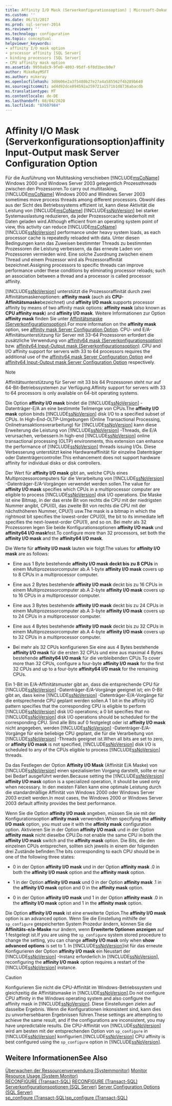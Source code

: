 ```yaml
---
title: Affinity I/O Mask (Serverkonfigurationsoption) | Microsoft-Dokumentation
ms.custom: ''
ms.date: 06/13/2017
ms.prod: sql-server-2014
ms.reviewer: ''
ms.technology: configuration
ms.topic: conceptual
helpviewer_keywords:
- affinity I/O mask option
- processor affinity [SQL Server]
- binding processors [SQL Server]
- CPU affinity mask option
ms.assetid: 9950a8c9-9fe0-4003-95df-6f0d1becb0e7
author: MikeRayMSFT
ms.author: mikeray
ms.openlocfilehash: 3d0606e2a3f5480b27e27a4a585562f4b289b640
ms.sourcegitcommit: ad4d92dce894592a259721a1571b1d8736abacdb
ms.translationtype: MT
ms.contentlocale: de-DE
ms.lasthandoff: 08/04/2020
ms.locfileid: "87607984"
---
```

# <a name="affinity-input-output-mask-server-configuration-option"></a><span data-ttu-id="7d5ce-102">Affinity I/O Mask (Serverkonfigurationsoption)</span><span class="sxs-lookup"><span data-stu-id="7d5ce-102">affinity Input-Output mask Server Configuration Option</span></span>
  <span data-ttu-id="7d5ce-103">Für die Ausführung von Multitasking verschieben [!INCLUDE[msCoName](../../includes/msconame-md.md)] Windows 2000 und Windows Server 2003 gelegentlich Prozessthreads zwischen den Prozessoren.</span><span class="sxs-lookup"><span data-stu-id="7d5ce-103">To carry out multitasking, [!INCLUDE[msCoName](../../includes/msconame-md.md)] Windows 2000 and Windows Server 2003 sometimes move process threads among different processors.</span></span> <span data-ttu-id="7d5ce-104">Obwohl dies aus der Sicht des Betriebssystems effizient ist, kann diese Aktivität die Leistung von [!INCLUDE[msCoName](../../includes/msconame-md.md)] [!INCLUDE[ssNoVersion](../../includes/ssnoversion-md.md)] bei starker Systemauslastung reduzieren, da jeder Prozessorcache wiederholt mit Daten geladen wird.</span><span class="sxs-lookup"><span data-stu-id="7d5ce-104">Although efficient from an operating system point of view, this activity can reduce [!INCLUDE[msCoName](../../includes/msconame-md.md)] [!INCLUDE[ssNoVersion](../../includes/ssnoversion-md.md)] performance under heavy system loads, as each processor cache is repeatedly reloaded with data.</span></span> <span data-ttu-id="7d5ce-105">Unter diesen Bedingungen kann das Zuweisen bestimmter Threads zu bestimmten Prozessoren die Leistung verbessern, da das erneute Laden von Prozessoren vermieden wird. Eine solche Zuordnung zwischen einem Thread und einem Prozessor wird als Prozessoraffinität bezeichnet.</span><span class="sxs-lookup"><span data-stu-id="7d5ce-105">Assigning processors to specific threads can improve performance under these conditions by eliminating processor reloads; such an association between a thread and a processor is called processor affinity.</span></span>  
  
 [!INCLUDE[ssNoVersion](../../includes/ssnoversion-md.md)] <span data-ttu-id="7d5ce-106">unterstützt die Prozessoraffinität durch zwei Affinitätsmaskenoptionen: **affinity mask** (auch als **CPU-Affinitätsmaske**bezeichnet) und **affinity I/O mask**.</span><span class="sxs-lookup"><span data-stu-id="7d5ce-106">supports processor affinity by means of two affinity mask options: **affinity mask** (also known as **CPU affinity mask**) and **affinity I/O mask**.</span></span> <span data-ttu-id="7d5ce-107">Weitere Informationen zur Option **affinity mask** finden Sie unter [Affinitätsmaske (Serverkonfigurationsoption)](affinity-mask-server-configuration-option.md).</span><span class="sxs-lookup"><span data-stu-id="7d5ce-107">For more information on the **affinity mask** option, see [affinity mask Server Configuration Option](affinity-mask-server-configuration-option.md).</span></span> <span data-ttu-id="7d5ce-108">CPU- und E/A-Affinitätsunterstützung für Server mit 33–64 Prozessoren erfordert die zusätzliche Verwendung von [affinity64 mask (Serverkonfigurationsoption)](affinity64-mask-server-configuration-option.md) bzw. [affinity64 Input-Output mask (Serverkonfigurationsoption)](affinity64-input-output-mask-server-configuration-option.md) .</span><span class="sxs-lookup"><span data-stu-id="7d5ce-108">CPU and I/O affinity support for servers with 33 to 64 processors requires the additional use of the [affinity64 mask Server Configuration Option](affinity64-mask-server-configuration-option.md) and [affinity64 Input-Output mask Server Configuration Option](affinity64-input-output-mask-server-configuration-option.md) respectively.</span></span>  
  
> [!NOTE]  
>  <span data-ttu-id="7d5ce-109">Affinitätsunterstützung für Server mit 33 bis 64 Prozessoren steht nur auf 64-Bit-Betriebssystemen zur Verfügung.</span><span class="sxs-lookup"><span data-stu-id="7d5ce-109">Affinity support for servers with 33 to 64 processors is only available on 64-bit operating systems.</span></span>  
  
 <span data-ttu-id="7d5ce-110">Die Option **affinity I/O mask** bindet die [!INCLUDE[ssNoVersion](../../includes/ssnoversion-md.md)] -Datenträger-E/A an eine bestimmte Teilmenge von CPUs.</span><span class="sxs-lookup"><span data-stu-id="7d5ce-110">The **affinity I/O mask** option binds [!INCLUDE[ssNoVersion](../../includes/ssnoversion-md.md)] disk I/O to a specified subset of CPUs.</span></span> <span data-ttu-id="7d5ce-111">In High-End-OLTP-Umgebungen (Online Transactional Processing, Onlinetransaktionsverarbeitung) für [!INCLUDE[ssNoVersion](../../includes/ssnoversion-md.md)] kann diese Erweiterung die Leistung von [!INCLUDE[ssNoVersion](../../includes/ssnoversion-md.md)] -Threads, die E/A verursachen, verbessern.</span><span class="sxs-lookup"><span data-stu-id="7d5ce-111">In high-end [!INCLUDE[ssNoVersion](../../includes/ssnoversion-md.md)] online transactional processing (OLTP) environments, this extension can enhance the performance of [!INCLUDE[ssNoVersion](../../includes/ssnoversion-md.md)] threads issuing I/Os.</span></span> <span data-ttu-id="7d5ce-112">Diese Verbesserung unterstützt keine Hardwareaffinität für einzelne Datenträger oder Datenträgercontroller.</span><span class="sxs-lookup"><span data-stu-id="7d5ce-112">This enhancement does not support hardware affinity for individual disks or disk controllers.</span></span>  
  
 <span data-ttu-id="7d5ce-113">Der Wert für **affinity I/O mask** gibt an, welche CPUs eines Multiprozessorcomputers für die Verarbeitung von [!INCLUDE[ssNoVersion](../../includes/ssnoversion-md.md)] -Datenträger-E/A-Vorgängen verwendet werden sollen.</span><span class="sxs-lookup"><span data-stu-id="7d5ce-113">The value for **affinity I/O mask** specifies which CPUs in a multiprocessor computer are eligible to process [!INCLUDE[ssNoVersion](../../includes/ssnoversion-md.md)] disk I/O operations.</span></span> <span data-ttu-id="7d5ce-114">Die Maske ist eine Bitmap, in der das erste Bit von rechts die CPU mit der niedrigsten Nummer angibt, CPU(0), das zweite Bit von rechts die CPU mit der nächsthöheren Nummer, CPU(1) usw.</span><span class="sxs-lookup"><span data-stu-id="7d5ce-114">The mask is a bitmap in which the rightmost bit specifies the lowest-order CPU(0), the bit to its immediate left specifies the next-lowest-order CPU(1), and so on.</span></span> <span data-ttu-id="7d5ce-115">Bei mehr als 32 Prozessoren legen Sie beide Konfigurationsoptionen **affinity I/O mask** und **affinity64 I/O mask**fest.</span><span class="sxs-lookup"><span data-stu-id="7d5ce-115">To configure more than 32 processors, set both the **affinity I/O mask** and the **affinity64 I/O mask**.</span></span>  
  
 <span data-ttu-id="7d5ce-116">Die Werte für **affinity I/O mask** lauten wie folgt:</span><span class="sxs-lookup"><span data-stu-id="7d5ce-116">The values for **affinity I/O mask** are as follows:</span></span>  
  
-   <span data-ttu-id="7d5ce-117">Eine aus 1 Byte bestehende **affinity I/O mask deckt bis zu 8 CPUs** in einem Multiprozessorcomputer ab.</span><span class="sxs-lookup"><span data-stu-id="7d5ce-117">A 1-byte **affinity I/O mask** covers up to 8 CPUs in a multiprocessor computer.</span></span>  
  
-   <span data-ttu-id="7d5ce-118">Eine aus 2 Bytes bestehende **affinity I/O mask** deckt bis zu 16 CPUs in einem Multiprozessorcomputer ab.</span><span class="sxs-lookup"><span data-stu-id="7d5ce-118">A 2-byte **affinity I/O mask** covers up to 16 CPUs in a multiprocessor computer.</span></span>  
  
-   <span data-ttu-id="7d5ce-119">Eine aus 3 Bytes bestehende **affinity I/O mask** deckt bis zu 24 CPUs in einem Multiprozessorcomputer ab.</span><span class="sxs-lookup"><span data-stu-id="7d5ce-119">A 3-byte **affinity I/O mask** covers up to 24 CPUs in a multiprocessor computer.</span></span>  
  
-   <span data-ttu-id="7d5ce-120">Eine aus 4 Bytes bestehende **affinity I/O mask** deckt bis zu 32 CPUs in einem Multiprozessorcomputer ab.</span><span class="sxs-lookup"><span data-stu-id="7d5ce-120">A 4-byte **affinity I/O mask** covers up to 32 CPUs in a multiprocessor computer.</span></span>  
  
-   <span data-ttu-id="7d5ce-121">Bei mehr als 32 CPUs konfigurieren Sie eine aus 4 Bytes bestehende **affinity I/O mask** für die ersten 32 CPUs und eine aus maximal 4 Bytes bestehende **affinity64 I/O mask** für die verbleibenden CPUs.</span><span class="sxs-lookup"><span data-stu-id="7d5ce-121">To cover more than 32 CPUs, configure a four-byte **affinity I/O mask** for the first 32 CPUs and up to a four-byte **affinity64 I/O mask** for the remaining CPUs.</span></span>  
  
 <span data-ttu-id="7d5ce-122">Ein 1-Bit im E/A-Affinitätsmuster gibt an, dass die entsprechende CPU für [!INCLUDE[ssNoVersion](../../includes/ssnoversion-md.md)] -Datenträger-E/A-Vorgänge geeignet ist; ein 0-Bit gibt an, dass keine [!INCLUDE[ssNoVersion](../../includes/ssnoversion-md.md)] -Datenträger-E/A-Vorgänge für die entsprechende CPU geplant werden sollen.</span><span class="sxs-lookup"><span data-stu-id="7d5ce-122">A 1 bit in the affinity I/O pattern specifies that the corresponding CPU is eligible to perform [!INCLUDE[ssNoVersion](../../includes/ssnoversion-md.md)] disk I/O operations; a 0 bit specifies that no [!INCLUDE[ssNoVersion](../../includes/ssnoversion-md.md)] disk I/O operations should be scheduled for the corresponding CPU.</span></span> <span data-ttu-id="7d5ce-123">Sind alle Bits auf 0 festgelegt oder ist **affinity I/O mask** nicht angegeben, werden [!INCLUDE[ssNoVersion](../../includes/ssnoversion-md.md)] -Datenträger-E/A-Vorgänge für eine beliebige CPU geplant, die für die Verarbeitung von [!INCLUDE[ssNoVersion](../../includes/ssnoversion-md.md)] -Threads geeignet ist.</span><span class="sxs-lookup"><span data-stu-id="7d5ce-123">When all bits are set to zero, or **affinity I/O mask** is not specified, [!INCLUDE[ssNoVersion](../../includes/ssnoversion-md.md)] disk I/O is scheduled to any of the CPUs eligible to process [!INCLUDE[ssNoVersion](../../includes/ssnoversion-md.md)] threads.</span></span>  
  
 <span data-ttu-id="7d5ce-124">Da das Festlegen der Option **Affinity I/O Mask**  (Affinität E/A Maske) von [!INCLUDE[ssNoVersion](../../includes/ssnoversion-md.md)] einen spezialisierten Vorgang darstellt, sollte er nur bei Bedarf ausgeführt werden.</span><span class="sxs-lookup"><span data-stu-id="7d5ce-124">Because setting the [!INCLUDE[ssNoVersion](../../includes/ssnoversion-md.md)] **affinity I/O mask** option is a specialized operation, it should be used only when necessary.</span></span> <span data-ttu-id="7d5ce-125">In den meisten Fällen kann eine optimale Leistung durch die standardmäßige Affinität von Windows 2000 oder Windows Server 2003 erzielt werden.</span><span class="sxs-lookup"><span data-stu-id="7d5ce-125">In most cases, the Windows 2000 or Windows Server 2003 default affinity provides the best performance.</span></span>  
  
 <span data-ttu-id="7d5ce-126">Wenn Sie die Option **affinity I/O mask** angeben, müssen Sie sie mit der Konfigurationsoption **affinity mask** verwenden.</span><span class="sxs-lookup"><span data-stu-id="7d5ce-126">When specifying the **affinity I/O mask** option, you must use it with the **affinity mask** configuration option.</span></span> <span data-ttu-id="7d5ce-127">Aktivieren Sie in der Option **affinity I/O mask** und in der Option **affinity mask** nicht dieselbe CPU.</span><span class="sxs-lookup"><span data-stu-id="7d5ce-127">Do not enable the same CPU in both the **affinity I/O mask** switch and the **affinity mask** option.</span></span> <span data-ttu-id="7d5ce-128">Die Bits, die den einzelnen CPUs entsprechen, sollten sich jeweils in einem der folgenden drei Zustände befinden:</span><span class="sxs-lookup"><span data-stu-id="7d5ce-128">The bits corresponding to each CPU should be in one of the following three states:</span></span>  
  
-   <span data-ttu-id="7d5ce-129">0 in der Option **affinity I/O mask** und in der Option **affinity mask** .</span><span class="sxs-lookup"><span data-stu-id="7d5ce-129">0 in both the **affinity I/O mask** option and the **affinity mask** option.</span></span>  
  
-   <span data-ttu-id="7d5ce-130">1 in der Option **affinity I/O mask** und 0 in der Option **affinity mask** .</span><span class="sxs-lookup"><span data-stu-id="7d5ce-130">1 in the **affinity I/O mask** option and 0 in the **affinity mask** option.</span></span>  
  
-   <span data-ttu-id="7d5ce-131">0 in der Option **affinity I/O mask** und 1 in der Option **affinity mask** .</span><span class="sxs-lookup"><span data-stu-id="7d5ce-131">0 in the **affinity I/O mask** option and 1 in the **affinity mask** option.</span></span>  
  
 <span data-ttu-id="7d5ce-132">Die Option **affinity I/O mask** ist eine erweiterte Option.</span><span class="sxs-lookup"><span data-stu-id="7d5ce-132">The **affinity I/O mask** option is an advanced option.</span></span> <span data-ttu-id="7d5ce-133">Wenn Sie die Einstellung mithilfe der `sp_configure` gespeicherten System Prozedur ändern, können Sie die **Affinitäts-e/a-Maske** nur ändern, wenn **Erweiterte Optionen anzeigen** auf 1 festgelegt ist.</span><span class="sxs-lookup"><span data-stu-id="7d5ce-133">If you are using the `sp_configure` system stored procedure to change the setting, you can change **affinity I/O mask** only when **show advanced options** is set to 1.</span></span> <span data-ttu-id="7d5ce-134">In [!INCLUDE[ssNoVersion](../../includes/ssnoversion-md.md)]ist für das erneute Konfigurieren der Option **affinity I/O mask** ein Neustart der [!INCLUDE[ssNoVersion](../../includes/ssnoversion-md.md)] -Instanz erforderlich.</span><span class="sxs-lookup"><span data-stu-id="7d5ce-134">In [!INCLUDE[ssNoVersion](../../includes/ssnoversion-md.md)], reconfiguring the **affinity I/O mask** option requires a restart of the [!INCLUDE[ssNoVersion](../../includes/ssnoversion-md.md)] instance.</span></span>  
  
> [!CAUTION]  
>  <span data-ttu-id="7d5ce-135">Konfigurieren Sie nicht die CPU-Affinität im Windows-Betriebssystem und gleichzeitig die Affinitätsmaske in [!INCLUDE[ssNoVersion](../../includes/ssnoversion-md.md)].</span><span class="sxs-lookup"><span data-stu-id="7d5ce-135">Do not configure CPU affinity in the Windows operating system and also configure the affinity mask in [!INCLUDE[ssNoVersion](../../includes/ssnoversion-md.md)].</span></span> <span data-ttu-id="7d5ce-136">Diese Einstellungen zielen auf dasselbe Ergebnis. Wenn die Konfigurationen inkonsistent sind, kann dies zu unvorhersehbaren Ergebnissen führen.</span><span class="sxs-lookup"><span data-stu-id="7d5ce-136">These settings are attempting to achieve the same result, and if the configurations are inconsistent, you may have unpredictable results.</span></span> <span data-ttu-id="7d5ce-137">Die CPU-Affinität von [!INCLUDE[ssNoVersion](../../includes/ssnoversion-md.md)] wird am besten mit der entsprechenden Option von `sp_configure` in [!INCLUDE[ssNoVersion](../../includes/ssnoversion-md.md)] konfiguriert.</span><span class="sxs-lookup"><span data-stu-id="7d5ce-137">[!INCLUDE[ssNoVersion](../../includes/ssnoversion-md.md)] CPU affinity is best configured using the `sp_configure` option in [!INCLUDE[ssNoVersion](../../includes/ssnoversion-md.md)].</span></span>  
  
## <a name="see-also"></a><span data-ttu-id="7d5ce-138">Weitere Informationen</span><span class="sxs-lookup"><span data-stu-id="7d5ce-138">See Also</span></span>  
 <span data-ttu-id="7d5ce-139">[Überwachen der Ressourcenverwendung &#40;Systemmonitor&#41;](../../relational-databases/performance-monitor/monitor-resource-usage-system-monitor.md) </span><span class="sxs-lookup"><span data-stu-id="7d5ce-139">[Monitor Resource Usage &#40;System Monitor&#41;](../../relational-databases/performance-monitor/monitor-resource-usage-system-monitor.md) </span></span>  
 <span data-ttu-id="7d5ce-140">[RECONFIGURE &#40;Transact-SQL&#41;](/sql/t-sql/language-elements/reconfigure-transact-sql) </span><span class="sxs-lookup"><span data-stu-id="7d5ce-140">[RECONFIGURE &#40;Transact-SQL&#41;](/sql/t-sql/language-elements/reconfigure-transact-sql) </span></span>  
 <span data-ttu-id="7d5ce-141">[Serverkonfigurationsoptionen &#40;SQL Server&#41;](server-configuration-options-sql-server.md) </span><span class="sxs-lookup"><span data-stu-id="7d5ce-141">[Server Configuration Options &#40;SQL Server&#41;](server-configuration-options-sql-server.md) </span></span>  
 [<span data-ttu-id="7d5ce-142">sp_configure &#40;Transact-SQL&#41;</span><span class="sxs-lookup"><span data-stu-id="7d5ce-142">sp_configure &#40;Transact-SQL&#41;</span></span>](/sql/relational-databases/system-stored-procedures/sp-configure-transact-sql)  
  
  
